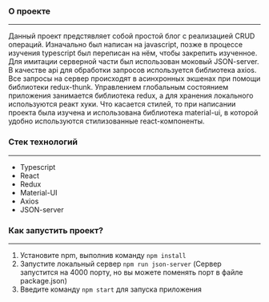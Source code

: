 ### О проекте
***
Данный проект предстявляет собой простой блог с реализацией CRUD операций. Изначально был написан на javascript, позже в процессе изучения typescript был переписан на нём, чтобы закрепить изученное.
Для имитации серверной части был использован моковый JSON-server.
В качестве api для обработки запросов используется библиотека axios. Все запросы на сервер происходят в асинхронных экшенах при помощи библиотеки redux-thunk.
Управлением глобальным состоянием приложения занимается библиотека redux, а для хранения локального используются реакт хуки.
Что касается стилей, то при написании проекта была изучена и использована библиотека material-ui, в которой удобно используются стилизованные react-компоненты.
### Стек технологий
***
* Typescript
* React
* Redux
* Material-UI
* Axios
* JSON-server
### Как запустить проект?
***
1. Установите npm, выполнив команду ```npm install ```
2.  Запустите локальный сервер ```npm run json-server``` (Сервер запустится на 4000 порту, но вы можете поменять порт в файле package.json)
3. Введите команду ```npm start``` для запуска приложения


